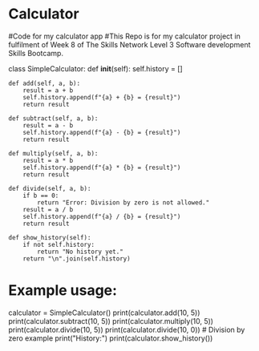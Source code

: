 # Calculator
#Code for my calculator app
#This Repo is for my calculator project in fulfilment of Week 8 of The Skills Network Level 3 Software development Skills Bootcamp.

class SimpleCalculator:
    def __init__(self):
        self.history = []

    def add(self, a, b):
        result = a + b
        self.history.append(f"{a} + {b} = {result}")
        return result

    def subtract(self, a, b):
        result = a - b
        self.history.append(f"{a} - {b} = {result}")
        return result

    def multiply(self, a, b):
        result = a * b
        self.history.append(f"{a} * {b} = {result}")
        return result

    def divide(self, a, b):
        if b == 0:
            return "Error: Division by zero is not allowed."
        result = a / b
        self.history.append(f"{a} / {b} = {result}")
        return result

    def show_history(self):
        if not self.history:
            return "No history yet."
        return "\n".join(self.history)

# Example usage:
calculator = SimpleCalculator()
print(calculator.add(10, 5))
print(calculator.subtract(10, 5))
print(calculator.multiply(10, 5))
print(calculator.divide(10, 5))
print(calculator.divide(10, 0))  # Division by zero example
print("History:")
print(calculator.show_history())

